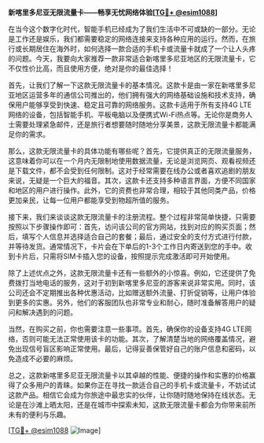 **新喀里多尼亚无限流量卡——畅享无忧网络体验[[TG💪+ @esim1088](https://t.me/s/esim1088)]**

在当今这个数字化时代，智能手机已经成为了我们生活中不可或缺的一部分。无论是工作还是娱乐，我们都需要稳定的网络连接来支持各种应用的运行。然而，在旅行或长期居住在海外时，如何选择一款合适的手机卡或流量卡就成了一个让人头疼的问题。今天，我要向大家推荐一款非常适合新喀里多尼亚地区的无限流量卡，它不仅性价比高，而且使用方便，绝对是你的最佳选择！

首先，让我们了解一下这款无限流量卡的基本情况。这款卡是由一家在新喀里多尼亚地区运营多年的通信公司推出的，他们拥有强大的网络基础设施和技术支持，确保用户能够享受到快速、稳定且可靠的网络服务。这款卡适用于所有支持4G LTE网络的设备，包括智能手机、平板电脑以及便携式Wi-Fi热点等。无论你是商务人士需要处理紧急邮件，还是旅行者想要随时随地分享美景，这款无限流量卡都能满足你的需求。

那么，这款无限流量卡的具体功能有哪些呢？首先，它提供真正的无限流量服务，这意味着你可以在一个月内无限制地使用数据流量，无论是浏览网页、观看视频还是下载文件，都不会受到任何限制。这对于经常需要在线办公或者喜欢追剧的朋友来说，无疑是一个巨大的福音。其次，这款卡还支持多种语言界面，方便不同国家和地区的用户进行操作。此外，它的资费也非常合理，相较于其他同类产品，价格更加亲民，让每一位用户都能享受到物超所值的服务。

接下来，我们来谈谈这款无限流量卡的注册流程。整个过程非常简单快捷，只需要按照以下步骤操作即可：首先，访问该公司的官方网站，找到对应的购买页面；然后，填写个人信息并选择适合自己的套餐；最后，通过安全的支付方式进行付款，并等待发货。通常情况下，卡片会在下单后的1-3个工作日内寄送到您的手中。收到卡片后，只需将SIM卡插入您的设备，按照提示完成激活即可开始使用。

除了上述优点之外，这款无限流量卡还有一些额外的小惊喜。例如，它还提供了免费拨打当地电话的服务，这对于初到新喀里多尼亚的游客来说非常实用。同时，该公司还会不定期推出各种优惠活动，比如赠送额外流量、打折促销等，让用户体验到更多的实惠。另外，他们的客服团队也非常专业和耐心，随时准备解答用户的疑问和解决遇到的问题。

当然，在购买之前，你也需要注意一些事项。首先，确保你的设备支持4G LTE网络，否则可能无法正常使用该卡的功能。其次，了解清楚当地的网络覆盖情况，避免出现信号盲区影响正常使用。最后，记得妥善保管好自己的账户信息和密码，以免造成不必要的麻烦。

总之，这款新喀里多尼亚无限流量卡以其卓越的性能、便捷的操作和实惠的价格赢得了众多用户的青睐。如果你正在寻找一款适合自己的手机卡或流量卡，不妨试试这款产品。相信它会成为你旅途中最忠实的伙伴，让你随时随地保持在线状态。无论是在沙滩上晒太阳，还是在城市中探索未知，这款无限流量卡都会为你带来前所未有的便利与乐趣。

[[TG💪+ @esim1088](https://t.me/s/esim1088) ![Image](https://i.postimg.cc/4NQfJmqS/Snipaste-2025-05-13-00-14-12.png)]